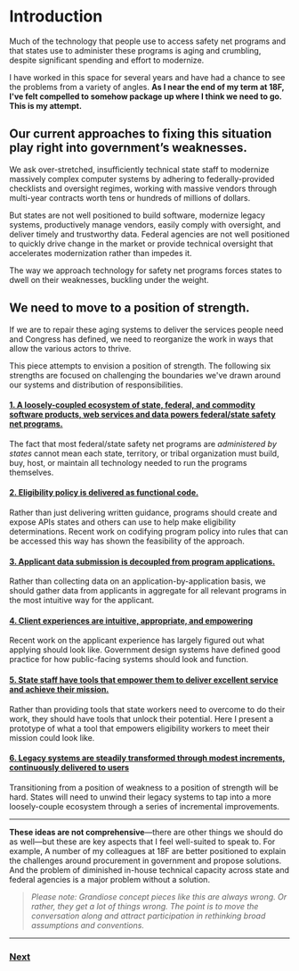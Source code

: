 # Introduction

Much of the technology that people use to access safety net programs and that states use to administer these programs is aging and crumbling, despite significant spending and effort to modernize.

I have worked in this space for several years and have had a chance to see the problems from a variety of angles. **As I near the end of my term at 18F, I've felt compelled to somehow package up where I think we need to go. This is my attempt.**

## Our current approaches to fixing this situation play right into government’s weaknesses.

We ask over-stretched, insufficiently technical state staff to modernize massively complex computer systems by adhering to federally-provided checklists and oversight regimes, working with massive vendors through multi-year contracts worth tens or hundreds of millions of dollars.

But states are not well positioned to build software, modernize legacy systems, productively manage vendors, easily comply with oversight, and deliver timely and trustworthy data. Federal agencies are not well positioned to quickly drive change in the market or provide technical oversight that accelerates modernization rather than impedes it.

The way we approach technology for safety net programs forces states to dwell on their weaknesses, buckling under the weight.

## We need to move to a position of strength.
If we are to repair these aging systems to deliver the services people need and Congress has defined, we need to reorganize the work in ways that allow the various actors to thrive.

This piece attempts to envision a position of strength. The following six strengths are focused on challenging the boundaries we've drawn around our systems and distribution of responsibilities.

#### [1. A loosely-coupled ecosystem of state, federal, and commodity software products, web services and data powers federal/state safety net programs.](ecosystem.md)
The fact that most federal/state safety net programs are _administered by states_ cannot mean each state, territory, or tribal organization must build, buy, host, or maintain all technology needed to run the programs themselves.  

#### [2. Eligibility policy is delivered as functional code.](eligibility-policy.md)
Rather than just delivering written guidance, programs should create and expose APIs states and others can use to help make eligibility determinations. Recent work on codifying program policy into rules that can be accessed this way has shown the feasibility of the approach.

#### [3. Applicant data submission is decoupled from program applications.](data.md)
Rather than collecting data on an application-by-application basis, we should gather data from applicants in aggregate for all relevant programs in the most intuitive way for the applicant.

#### [4. Client experiences are intuitive, appropriate, and empowering](client-experiences.md)
Recent work on the applicant experience has largely figured out what applying should look like.
Government design systems have defined good practice for how public-facing systems should look and function.

#### [5. State staff have tools that empower them to deliver excellent service and achieve their mission.](state-staff.md)
Rather than providing tools that state workers need to overcome to do their work, they should have tools that unlock their potential. Here I present a prototype of what a tool that empowers eligibility workers to meet their mission could look like.

#### [6. Legacy systems are steadily transformed through modest increments, continuously delivered to users](incremental.md)
Transitioning from a position of weakness to a position of strength will be hard. States will need to unwind their legacy systems to tap into a more loosely-couple ecosystem through a series of incremental improvements.

---

**These ideas are not comprehensive**—there are other things we should do as well—but these are key aspects that I feel well-suited to speak to. For example, A number of my colleagues at 18F are better positioned to explain the challenges around procurement in government and propose solutions. And the problem of diminished in-house technical capacity across state and federal agencies is a major problem without a solution.

> _Please note: Grandiose concept pieces like this are always wrong. Or rather, they get a lot of things wrong. The point is to move the conversation along and attract participation in rethinking broad assumptions and conventions._


---

### [Next](ecosystem.md)
